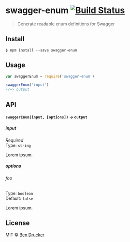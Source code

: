 # swagger-enum [![Build Status](https://travis-ci.org/bendrucker/swagger-enum.svg?branch=master)](https://travis-ci.org/bendrucker/swagger-enum)

> Generate readable enum definitions for Swagger


## Install

```
$ npm install --save swagger-enum
```


## Usage

```js
var swaggerEnum = require('swagger-enum')

swaggerEnum('input')
//=> output
```

## API

#### `swaggerEnum(input, [options])` -> `output`

##### input

*Required*  
Type: `string`

Lorem ipsum.

##### options

###### foo

Type: `boolean`  
Default: `false`

Lorem ipsum.


## License

MIT © [Ben Drucker](http://bendrucker.me)
